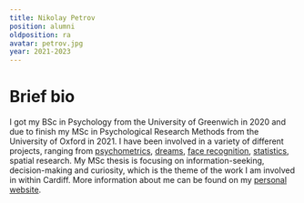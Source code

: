 ```yaml
---
title: Nikolay Petrov
position: alumni
oldposition: ra
avatar: petrov.jpg
year: 2021-2023
---
```


# Brief bio

I got my BSc in Psychology from the University of Greenwich in 2020 and due to finish my MSc in Psychological Research Methods from the University of Oxford in 2021. I have been involved in a variety of different projects, ranging from [psychometrics](https://nikolaybpetrov.com/portfolio-items/psychometric-development-and-validation-of-the-developmental-crisis-questionnaire-dcq/), [dreams](https://nikolaybpetrov.com/portfolio-items/dreams-project/), [face recognition](https://nikolaybpetrov.com/portfolio-items/the-effect-of-face-masks-and-sunglasses-on-identity-and-expression-recognition-with-superrecognisers-and-typical-observers/), [statistics](https://nikolaybpetrov.com/portfolio-items/open-source-software-for-applying-multiple-tests-corrections-and-generating-apa-formatted-tables/), spatial research. My MSc thesis is focusing on information-seeking, decision-making and curiosity, which is the theme of the work I am involved in within Cardiff. More information about me can be found on my [personal website](https://nikolaybpetrov.com).